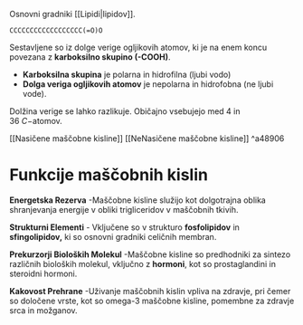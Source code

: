 Osnovni gradniki [[Lipidi|lipidov]].

```smiles
CCCCCCCCCCCCCCCCCC(=O)O
```

Sestavljene so iz dolge verige ogljikovih atomov, ki je na enem koncu povezana z **karboksilno skupino (-COOH)**.

- **Karboksilna skupina** je polarna in hidrofilna (ljubi vodo)
- **Dolga veriga ogljikovih atomov** je nepolarna in hidrofobna (ne ljubi vode).

Dolžina verige se lahko razlikuje. Običajno vsebujejo med $4$ in $36 \ C-$atomov.

[[Nasičene maščobne kisline]]
[[NeNasičene maščobne kisline]] ^a48906

# Funkcije maščobnih kislin
**Energetska Rezerva** -Maščobne kisline služijo kot dolgotrajna oblika shranjevanja energije v obliki trigliceridov v maščobnih tkivih.

**Strukturni Elementi** - Vključene so v strukturo **fosfolipidov** in **sfingolipidov,** ki so osnovni gradniki celičnih membran.

**Prekurzorji Bioloških Molekul** -Maščobne kisline so predhodniki za sintezo različnih bioloških molekul, vključno z **hormoni**, kot so prostaglandini in steroidni hormoni.

**Kakovost Prehrane** -Uživanje maščobnih kislin vpliva na zdravje, pri čemer so določene vrste, kot so omega-3 maščobne kisline, pomembne za zdravje srca in možganov.

